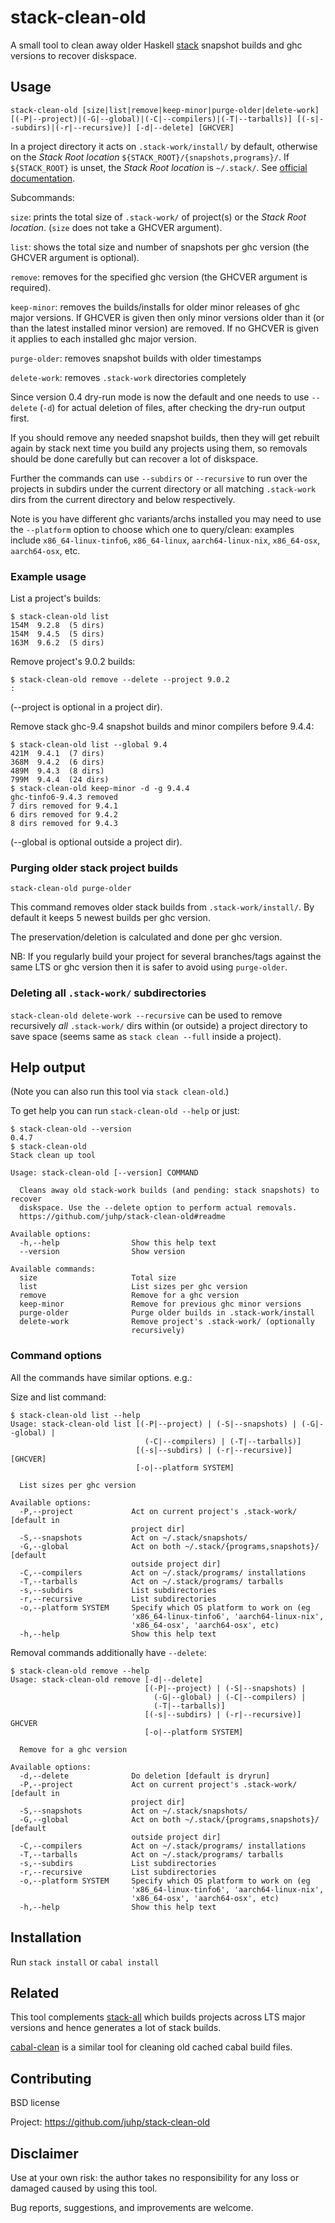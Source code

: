 # stack-clean-old

A small tool to clean away older Haskell [stack](https://docs.haskellstack.org)
snapshot builds and ghc versions to recover diskspace.

## Usage
`stack-clean-old [size|list|remove|keep-minor|purge-older|delete-work] [(-P|--project)|(-G|--global)|(-C|--compilers)|(-T|--tarballs)] [(-s|--subdirs)|(-r|--recursive)] [-d|--delete] [GHCVER]`

In a project directory it acts on `.stack-work/install/` by default, otherwise
on the *Stack Root location* `${STACK_ROOT}/{snapshots,programs}/`. If
`${STACK_ROOT}` is unset, the *Stack Root location* is `~/.stack/`. See
[official documentation][stack_root].

[stack_root]: https://docs.haskellstack.org/en/stable/environment_variables/#stack_root

Subcommands:

`size`:
    prints the total size of `.stack-work/` of project(s) or the *Stack Root location*.
    (`size` does not take a GHCVER argument).

`list`:
    shows the total size and number of snapshots per ghc version
    (the GHCVER argument is optional).

`remove`:
    removes for the specified ghc version (the GHCVER argument is required).

`keep-minor`:
    removes the builds/installs for older minor releases of ghc major versions.
    If GHCVER is given then only minor versions older than it
    (or than the latest installed minor version) are removed.
    If no GHCVER is given it applies to each installed ghc major version.

`purge-older`:
    removes snapshot builds with older timestamps

`delete-work`:
    removes `.stack-work` directories completely

Since version 0.4 dry-run mode is now the default and one needs to use
`--delete` (`-d`) for actual deletion of files,
after checking the dry-run output first.

If you should remove any needed snapshot builds,
then they will get rebuilt again by stack next time you build any projects
using them, so removals should be done carefully
but can recover a lot of diskspace.

Further the commands can use `--subdirs` or `--recursive` to run over
the projects in subdirs under the current directory or
all matching `.stack-work` dirs from the current directory and below
respectively.

Note is you have different ghc variants/archs installed
you may need to use the `--platform` option to choose which one to query/clean:
examples include `x86_64-linux-tinfo6`, `x86_64-linux`, `aarch64-linux-nix`,
`x86_64-osx`, `aarch64-osx`, etc.

### Example usage
List a project's builds:
```ShellSession
$ stack-clean-old list
154M  9.2.8  (5 dirs)
154M  9.4.5  (5 dirs)
163M  9.6.2  (5 dirs)
```
Remove project's 9.0.2 builds:
```ShellSession
$ stack-clean-old remove --delete --project 9.0.2
:
```
(--project is optional in a project dir).

Remove stack ghc-9.4 snapshot builds and minor compilers before 9.4.4:
```ShellSession
$ stack-clean-old list --global 9.4
421M  9.4.1  (7 dirs)
368M  9.4.2  (6 dirs)
489M  9.4.3  (8 dirs)
799M  9.4.4  (24 dirs)
$ stack-clean-old keep-minor -d -g 9.4.4
ghc-tinfo6-9.4.3 removed
7 dirs removed for 9.4.1
6 dirs removed for 9.4.2
8 dirs removed for 9.4.3
```
(--global is optional outside a project dir).

### Purging older stack project builds
```
stack-clean-old purge-older
```
This command removes older stack builds from `.stack-work/install/`.
By default it keeps 5 newest builds per ghc version.

The preservation/deletion is calculated and done per ghc version.

NB: If you regularly build your project for several branches/tags against the same LTS or ghc version then it is safer to avoid using `purge-older`.

### Deleting all `.stack-work/` subdirectories
`stack-clean-old delete-work --recursive` can be used to remove recursively
_all_ `.stack-work/` dirs within (or outside) a project directory to save
space (seems same as `stack clean --full` inside a project).

## Help output
(Note you can also run this tool via `stack clean-old`.)

To get help you can run `stack-clean-old --help` or just:
```ShellSession
$ stack-clean-old --version
0.4.7
$ stack-clean-old
Stack clean up tool

Usage: stack-clean-old [--version] COMMAND

  Cleans away old stack-work builds (and pending: stack snapshots) to recover
  diskspace. Use the --delete option to perform actual removals.
  https://github.com/juhp/stack-clean-old#readme

Available options:
  -h,--help                Show this help text
  --version                Show version

Available commands:
  size                     Total size
  list                     List sizes per ghc version
  remove                   Remove for a ghc version
  keep-minor               Remove for previous ghc minor versions
  purge-older              Purge older builds in .stack-work/install
  delete-work              Remove project's .stack-work/ (optionally
                           recursively)
```

### Command options
All the commands have similar options. e.g.:

Size and list command:
```
$ stack-clean-old list --help
Usage: stack-clean-old list [(-P|--project) | (-S|--snapshots) | (-G|--global) |
                              (-C|--compilers) | (-T|--tarballs)]
                            [(-s|--subdirs) | (-r|--recursive)] [GHCVER]
                            [-o|--platform SYSTEM]

  List sizes per ghc version

Available options:
  -P,--project             Act on current project's .stack-work/ [default in
                           project dir]
  -S,--snapshots           Act on ~/.stack/snapshots/
  -G,--global              Act on both ~/.stack/{programs,snapshots}/ [default
                           outside project dir]
  -C,--compilers           Act on ~/.stack/programs/ installations
  -T,--tarballs            Act on ~/.stack/programs/ tarballs
  -s,--subdirs             List subdirectories
  -r,--recursive           List subdirectories
  -o,--platform SYSTEM     Specify which OS platform to work on (eg
                           'x86_64-linux-tinfo6', 'aarch64-linux-nix',
                           'x86_64-osx', 'aarch64-osx', etc)
  -h,--help                Show this help text
```

Removal commands additionally have `--delete`:
```shellsession
$ stack-clean-old remove --help
Usage: stack-clean-old remove [-d|--delete]
                              [(-P|--project) | (-S|--snapshots) |
                                (-G|--global) | (-C|--compilers) |
                                (-T|--tarballs)]
                              [(-s|--subdirs) | (-r|--recursive)] GHCVER
                              [-o|--platform SYSTEM]

  Remove for a ghc version

Available options:
  -d,--delete              Do deletion [default is dryrun]
  -P,--project             Act on current project's .stack-work/ [default in
                           project dir]
  -S,--snapshots           Act on ~/.stack/snapshots/
  -G,--global              Act on both ~/.stack/{programs,snapshots}/ [default
                           outside project dir]
  -C,--compilers           Act on ~/.stack/programs/ installations
  -T,--tarballs            Act on ~/.stack/programs/ tarballs
  -s,--subdirs             List subdirectories
  -r,--recursive           List subdirectories
  -o,--platform SYSTEM     Specify which OS platform to work on (eg
                           'x86_64-linux-tinfo6', 'aarch64-linux-nix',
                           'x86_64-osx', 'aarch64-osx', etc)
  -h,--help                Show this help text
```

## Installation

Run `stack install` or `cabal install`

## Related
This tool complements
[stack-all](https://hackage.haskell.org/package/stack-all)
which builds projects across LTS major versions and
hence generates a lot of stack builds.

[cabal-clean](https://hackage.haskell.org/package/cabal-clean) is
a similar tool for cleaning old cached cabal build files.

## Contributing
BSD license

Project: <https://github.com/juhp/stack-clean-old>

## Disclaimer
Use at your own risk: the author takes no responsibility for any loss or
damaged caused by using this tool.

Bug reports, suggestions, and improvements are welcome.
